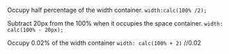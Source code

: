 Occupy half percentage of the width container.
`width:calc(100% /2);`

Subtract 20px from the 100% when it occupies the space container.
`width: calc(100% - 20px);`

Occupy 0.02% of the width container
`width: calc(100% + 2)` //0.02